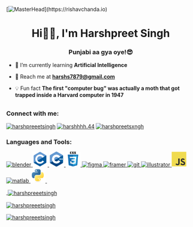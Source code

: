 [![MasterHead](https://1.bp.blogspot.com/-7A4WynwLsM...)](https://rishavchanda.io)
<h1 align="center">Hi👋🏻, I'm Harshpreet Singh</h1>
<h3 align="center">Punjabi aa gya oye!😎</h3>

<img src="https://i.gifer.com/Ry6p.gif" width="300" align="right" alt=""> 


- 🌱 I’m currently learning **Artificial Intelligence**

- 🗽 Reach me at **harshs7879@gmail.com**

- 💡 Fun fact **The first "computer bug" was actually a moth that got trapped inside a Harvard computer in 1947**

<img src="https://user-images.githubusercontent.com/74038190/212284158-e840e285-664b-44d7-b79b-e264b5e54825.gif" width="400" align="left" alt="">

<br>

<h3 align="left" style="display: inline;">Connect with me:</h3>
<p align="left">
<a href="https://linkedin.com/in/harshpreeetsingh" target="blank"><img align="center" src="https://raw.githubusercontent.com/rahuldkjain/github-profile-readme-generator/master/src/images/icons/Social/linked-in-alt.svg" alt="harshpreeetsingh" height="30" width="40" /></a>
<a href="https://instagram.com/harshhhh.44" target="blank"><img align="center" src="https://raw.githubusercontent.com/rahuldkjain/github-profile-readme-generator/master/src/images/icons/Social/instagram.svg" alt="harshhhh.44" height="30" width="40" /></a>
<a href="https://twitter.com/harshpreetsxngh" target="blank"><img align="center" src="https://raw.githubusercontent.com/rahuldkjain/github-profile-readme-generator/master/src/images/icons/Social/twitter.svg" alt="harshpreetsxngh" height="30" width="40" /></a>
</p>

<h3 align="left">Languages and Tools:</h3>
<p align="left"> <a href="https://www.blender.org/" target="_blank" rel="noreferrer"> <img src="https://download.blender.org/branding/community/blender_community_badge_white.svg" alt="blender" width="40" height="40"/> </a> <a href="https://www.cprogramming.com/" target="_blank" rel="noreferrer"> <img src="https://raw.githubusercontent.com/devicons/devicon/master/icons/c/c-original.svg" alt="c" width="40" height="40"/> </a> <a href="https://www.w3schools.com/cpp/" target="_blank" rel="noreferrer"> <img src="https://raw.githubusercontent.com/devicons/devicon/master/icons/cplusplus/cplusplus-original.svg" alt="cplusplus" width="40" height="40"/> </a> <a href="https://www.w3schools.com/css/" target="_blank" rel="noreferrer"> <img src="https://raw.githubusercontent.com/devicons/devicon/master/icons/css3/css3-original-wordmark.svg" alt="css3" width="40" height="40"/> </a> <a href="https://www.figma.com/" target="_blank" rel="noreferrer"> <img src="https://www.vectorlogo.zone/logos/figma/figma-icon.svg" alt="figma" width="40" height="40"/> </a> <a href="https://www.framer.com/" target="_blank" rel="noreferrer"> <img src="https://www.vectorlogo.zone/logos/framer/framer-icon.svg" alt="framer" width="40" height="40"/> </a> <a href="https://git-scm.com/" target="_blank" rel="noreferrer"> <img src="https://www.vectorlogo.zone/logos/git-scm/git-scm-icon.svg" alt="git" width="40" height="40"/> </a> <a href="https://www.adobe.com/in/products/illustrator.html" target="_blank" rel="noreferrer"> <img src="https://www.vectorlogo.zone/logos/adobe_illustrator/adobe_illustrator-icon.svg" alt="illustrator" width="40" height="40"/> </a> <a href="https://developer.mozilla.org/en-US/docs/Web/JavaScript" target="_blank" rel="noreferrer"> <img src="https://raw.githubusercontent.com/devicons/devicon/master/icons/javascript/javascript-original.svg" alt="javascript" width="40" height="40"/> </a> <a href="https://www.mathworks.com/" target="_blank" rel="noreferrer"> <img src="https://upload.wikimedia.org/wikipedia/commons/2/21/Matlab_Logo.png" alt="matlab" width="40" height="40"/> </a> <a href="https://www.photoshop.com/en" target="_blank" rel="noreferrer"> <img src="https://raw.githubusercontent.com/devicons/devicon/master/icons/python/python-original.svg" alt="python" width="40" height="40"/> </a> <a href="https://www.adobe.com/products/xd.html" target="_blank" rel="noreferrer"> <img
</p>

<p>&nbsp;<img align="center" src="https://github-readme-stats.vercel.app/api?username=harshpreeetsingh&show_icons=true&locale=en" alt="harshpreeetsingh" /></p>

<p><img align="center" src="https://github-readme-streak-stats.herokuapp.com/?user=harshpreeetsingh&" alt="harshpreeetsingh" /></p>
<p><img align="center" src="https://github-readme-stats.vercel.app/api/top-langs?username=harshpreeetsingh&show_icons=true&locale=en&layout=compact" alt="harshpreeetsingh" /></p>
